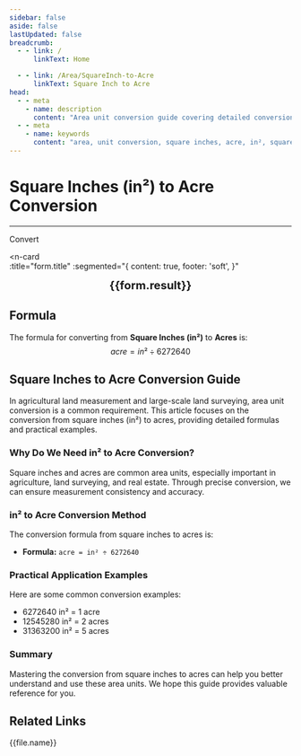 ```yaml
---
sidebar: false
aside: false
lastUpdated: false
breadcrumb:
  - - link: /
      linkText: Home

  - - link: /Area/SquareInch-to-Acre
      linkText: Square Inch to Acre
head:
  - - meta
    - name: description
      content: "Area unit conversion guide covering detailed conversion formulas and explanations from square inches (in²) to acres."
  - - meta
    - name: keywords
      content: "area, unit conversion, square inches, acre, in², square inches to acre, area conversion guide, square inches to acre conversion, in² to acre conversion, square inches to acre, inch square to acre, square inches acre converter, in² to acre, square inches convert acre, inch square to acre, square inches to acre conversion, in² acre conversion, square inches acre calculation, inch square acre conversion, square inches convert acre, in² to acre, square inches acre converter, inch square to acre conversion, square inches acre conversion formula, in² convert acre, square inches to acre calculation, inch square convert acre, square inches acre conversion table, in² acre conversion, square inches to acre calculation, inch square acre conversion, square inches to acre conversion tool, in² to acre conversion, square inches acre unit conversion, area conversion"
---
```

# Square Inches (in²) to Acre Conversion
---
<script setup>
import { onMounted, reactive, inject, ref } from 'vue'
import { NButton, NForm, NFormItem, NInput, NInputNumber, NSelect, NCard, useMessage,NGrid ,NGi } from 'naive-ui'
import { defineClientComponent } from 'vitepress'
import { Area } from '../files';
const seoKey = [
  'square inches to acre conversion',
  'in² to acre conversion',
  'square inches to acre',
  'inch square to acre',
  'square inches acre converter',
  'in² to acre',
  'square inches convert acre',
  'inch square to acre',
  'square inches to acre conversion',
  'in² acre conversion',
  'square inches acre calculation',
  'inch square acre conversion',
  'square inches convert acre',
  'in² to acre',
  'square inches acre converter',
  'inch square to acre conversion',
  'square inches acre conversion formula',
  'in² convert acre',
  'square inches to acre calculation',
  'inch square convert acre',
  'square inches acre conversion table',
  'in² acre conversion',
  'square inches to acre calculation',
  'inch square acre conversion',
  'square inches to acre conversion tool',
  'in² to acre conversion',
  'square inches acre unit conversion',
  'area conversion'
]
const convert = inject('convert')

const form = reactive({
  number: null,
  result: '',
})

const convertHandler = () => {
  if (form.number !== null && !isNaN(form.number)) {
    const convertedValue = parseFloat(form.number) / 6272640
    form.result = `${form.number}in² = ${convertedValue.toFixed(10)}acre`
  } else {
    form.result = 'Please enter a valid number.'
  }
}
</script>

<n-form size="large" :model="form">
  <n-form-item label="Square Inches (in²)">
    <n-input-number v-model:value="form.number" placeholder="Enter square inches" style="width: 100%" />
  </n-form-item>
  <n-form-item>
    <n-button type="info" @click="convertHandler" block>Convert</n-button>
  </n-form-item>
</n-form>

<n-card  
  :title="form.title"
  :segmented="{
    content: true,
    footer: 'soft',
  }"
>
  <div  style="text-align:center;font-size:20px;">
    <strong>{{form.result}}</strong>
  </div>
    <template #footer>
    <div>
      <span v-for="item of seoKey">{{item}}, </span>
    </div>
  </template>
</n-card>

## Formula

The formula for converting from **Square Inches (in²)** to **Acres** is:
$$ acre = in² \div 6272640 $$

## Square Inches to Acre Conversion Guide

In agricultural land measurement and large-scale land surveying, area unit conversion is a common requirement. This article focuses on the conversion from square inches (in²) to acres, providing detailed formulas and practical examples.

### Why Do We Need in² to Acre Conversion?

Square inches and acres are common area units, especially important in agriculture, land surveying, and real estate. Through precise conversion, we can ensure measurement consistency and accuracy.

### in² to Acre Conversion Method

The conversion formula from square inches to acres is:

- **Formula:** `acre = in² ÷ 6272640`

### Practical Application Examples

Here are some common conversion examples:

- 6272640 in² = 1 acre
- 12545280 in² = 2 acres
- 31363200 in² = 5 acres

### Summary

Mastering the conversion from square inches to acres can help you better understand and use these area units. We hope this guide provides valuable reference for you.

## Related Links
<n-grid x-gap="12" :cols="2">
  <n-gi v-for="(file, index) in Area" :key="index">
    <n-button
      text
      tag="a"
      :href="file.path"
      type="info"
    >
      {{file.name}}
    </n-button>
  </n-gi>
</n-grid>